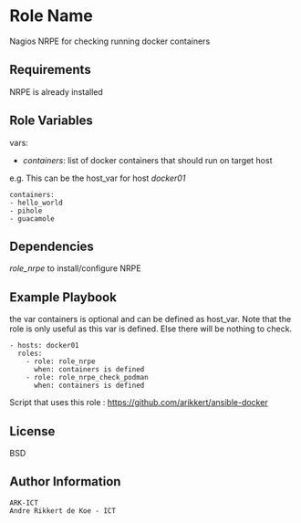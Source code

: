 Role Name
=========

Nagios NRPE for checking running docker containers

Requirements
------------

NRPE is already installed

Role Variables
--------------

vars:

- *containers*: list of docker containers that should run on target host

e.g. This can be the host_var for host *docker01*

    containers:
    - hello_world
    - pihole
    - guacamole

Dependencies
------------

*role_nrpe* to install/configure NRPE

Example Playbook
----------------

the var containers is optional and can be defined as host_var.
Note that the role is only useful as this var is defined.
Else there will be nothing to check.

    - hosts: docker01
      roles:
        - role: role_nrpe
          when: containers is defined
        - role: role_nrpe_check_podman
          when: containers is defined

Script that uses this role : https://github.com/arikkert/ansible-docker

License
-------

BSD

Author Information
------------------

    ARK-ICT
    Andre Rikkert de Koe - ICT
